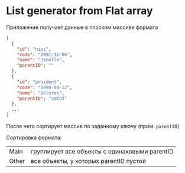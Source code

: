# List generator from Flat array

Приложение получает данные в плоском массиве формата
```JSON
[
  {
    "id": "nisi",
    "code": "1991-11-06",
    "name": "Janelle",
    "parentID": ""
  },
  {
    "id": "proident",
    "code": "1994-04-12",
    "name": "Dolores",
    "parentID": "smtn3"
  },
  ...
]
```
После чего сортирует массив по заданному ключу (прим. `parentID`)

Сортировка формата:

|       |                                               |
|-------|-----------------------------------------------|
| Main  | группирует все объекты с одинаковыми parentID |
| Other | все объекты, у которых parentID пустой        |
